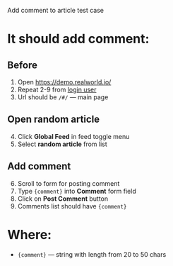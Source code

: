 Add comment to article test case

# It should add comment:

## Before

1. Open https://demo.realworld.io/
2. Repeat 2-9 from [login user](login_user.md)
3. Url should be `/#/` — main page

## Open random article

4. Click **Global Feed** in feed toggle menu
5. Select **random article** from list

## Add comment

6. Scroll to form for posting comment
7. Type `{comment}` into **Comment** form field
8. Click on **Post Comment** button
9. Comments list should have `{comment}`

# Where:

* `{comment}` — string with length from 20 to 50 chars